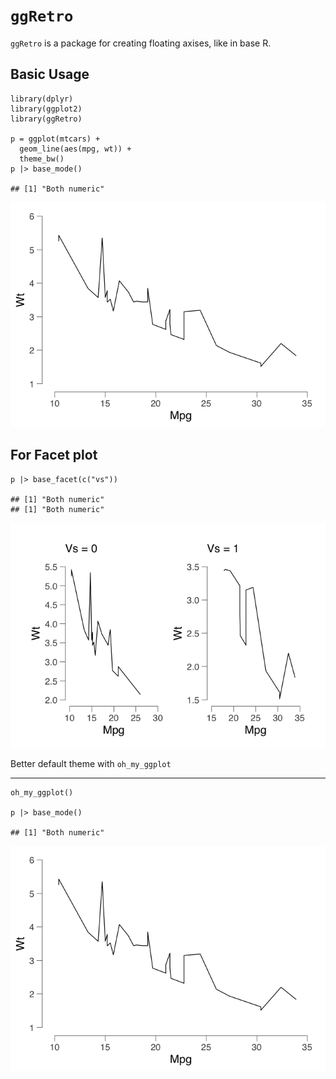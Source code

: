 `ggRetro`
=========

`ggRetro` is a package for creating floating axises, like in base R.

Basic Usage
-----------

    library(dplyr)
    library(ggplot2)
    library(ggRetro)

    p = ggplot(mtcars) +
      geom_line(aes(mpg, wt)) +
      theme_bw()
    p |> base_mode()

    ## [1] "Both numeric"

![](README_files/figure-markdown_strict/unnamed-chunk-1-1.png)

For Facet plot
--------------

    p |> base_facet(c("vs"))

    ## [1] "Both numeric"
    ## [1] "Both numeric"

![](README_files/figure-markdown_strict/unnamed-chunk-2-1.png)

Better default theme with `oh_my_ggplot`

------------------------------------------------------------------------

    oh_my_ggplot()

    p |> base_mode()

    ## [1] "Both numeric"

![](README_files/figure-markdown_strict/unnamed-chunk-3-1.png)
